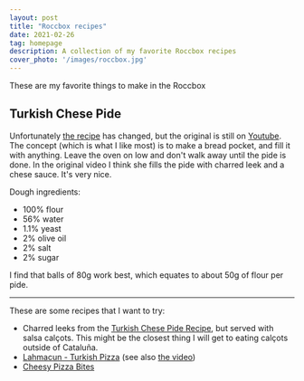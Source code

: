 ```yaml
---
layout: post
title: "Roccbox recipes"
date: 2021-02-26
tag: homepage
description: A collection of my favorite Roccbox recipes
cover_photo: '/images/roccbox.jpg'
---
```


These are my favorite things to make in the Roccbox

Turkish Chese Pide
------------------



Unfortunately [the recipe](https://au.gozney.com/blogs/recipes/cheese-pide-recipe) has changed, but the original is still on [Youtube](https://www.youtube.com/watch?v=Yjs3n3UDcAw&t=199s). The concept (which is what I like most) is to make a bread pocket, and fill it with anything. Leave the oven on low and don't walk away until the pide is done. In the original video I think she fills the pide with charred leek and a chese sauce. It's very nice.

Dough ingredients:

- 100% flour
- 56% water
- 1.1% yeast
- 2% olive oil
- 2% salt
- 2% sugar

I find that balls of 80g work best, which equates to about 50g of flour per pide.

-----

These are some recipes that I want to try:

- Charred leeks from the [Turkish Chese Pide Recipe](https://www.youtube.com/watch?v=Yjs3n3UDcAw&t=199s), but served with salsa calçots. This might be the closest thing I will get to eating calçots outside of Cataluña.
- [Lahmacun - Turkish Pizza](https://au.gozney.com/blogs/recipes/lahmacun-turkish-pizza-recipe?switcher=true) (see also [the video](https://www.youtube.com/watch?v=XNskskqzqEM))
- [Cheesy Pizza Bites](https://au.gozney.com/blogs/recipes/cheesy-pizza-bites-recipe)
